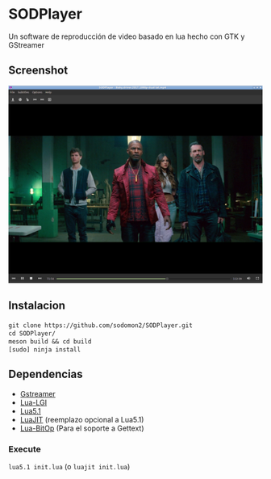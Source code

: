 # SODPlayer
Un software de reproducción de video basado en lua hecho con GTK y GStreamer

## Screenshot

![screenshot](data/images/screenshot6.png) 

## Instalacion

```
git clone https://github.com/sodomon2/SODPlayer.git
cd SODPlayer/
meson build && cd build
[sudo] ninja install
```

## Dependencias 

- [Gstreamer](https://gstreamer.freedesktop.org/download/)
- [Lua-LGI](https://github.com/pavouk/lgi)
- [Lua5.1](https://www.lua.org/download.html)
- [LuaJIT](https://luajit.org/download.html) (reemplazo opcional a Lua5.1)
- [Lua-BitOp](http://bitop.luajit.org/download.html) (Para el soporte a Gettext)

### Execute

`lua5.1 init.lua` (o `luajit init.lua`)
